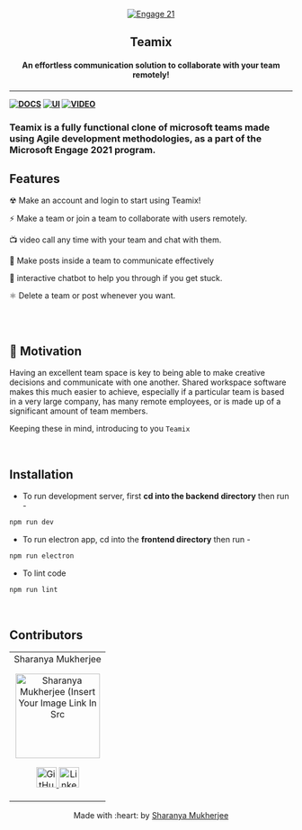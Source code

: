 <p align="center">
<a href="https://microsoft.acehacker.com/engage2021/">
	<img src="https://github.com/sharanya02/engage21/blob/main/media/miceng.png?raw=true" alt="Engage 21"/>
</a>
	<h2 align="center"> Teamix </h2>
	<h4 align="center"> An effortless communication solution to collaborate with your team remotely!<h4>
	
</p>

---

[![DOCS](https://img.shields.io/badge/Documentation-see%20docs-green?style=flat-square&logo=appveyor)](https://drive.google.com/file/d/1zZuZ7ZeKq34Mdsybi2KviExV_L_76CtE/view?usp=sharing) 
  [![UI ](https://img.shields.io/badge/User%20Interface-Link%20to%20UI-orange?style=flat-square&logo=appveyor)](https://www.figma.com/file/3SkFMId0IXsJMobMnReSO4/Engage?node-id=0%3A1)
[![VIDEO ](https://img.shields.io/badge/Video-Link%20to%20Video-blue?style=flat-square&logo=appveyor)](https://drive.google.com/file/d/1RyYq6SSZkVtjWR0m3NgGykxNThPl4TbK/view?usp=sharing)

### Teamix is a fully functional clone of microsoft teams made using Agile development methodologies, as a part of the Microsoft Engage 2021 program.
## Features
	
☢ Make an account and login to start using Teamix!

⚡ Make a team or join a team to collaborate with users remotely.
	
📺 video call any time with your team and chat with them.

🌿 Make posts inside a team to communicate effectively

🧬 interactive chatbot to help you through if you get stuck.

⚛ Delete a team or post whenever you want.

<br> </br>
## 🌻 Motivation

Having an excellent team space is key to being able to make creative decisions and communicate with one another. Shared workspace software makes this much easier to achieve, especially if a particular team is based in a very large company, has many remote employees, or is made up of a significant amount of team members.

Keeping these in mind, introducing to you `Teamix`


<br/>

## Installation
- To run development server, first **cd into the backend directory** then run -
```bash
npm run dev
```
- To run electron app, cd into the **frontend directory** then run -
```bash
npm run electron
```
- To lint code
```bash
npm run lint
```
<br/>


## Contributors

<table>
	<tr align="center">
		<td>
		Sharanya Mukherjee
		<p align="center">
			<img src = "https://avatars.githubusercontent.com/u/59661067?s=400&u=380275c84d3c07dce16d669b01755d7f020d133a&v=4" width="150" height="150" alt="Sharanya Mukherjee (Insert Your Image Link In Src">
		</p>
			<p align="center">
				<a href = "https://github.com/sharanya02">
					<img src = "http://www.iconninja.com/files/241/825/211/round-collaboration-social-github-code-circle-network-icon.svg" width="36" height = "36" alt="GitHub"/>
				</a>
				<a href = "https://www.linkedin.com/in/sharanya02/">
					<img src = "http://www.iconninja.com/files/863/607/751/network-linkedin-social-connection-circular-circle-media-icon.svg" width="36" height="36" alt="LinkedIn"/>
				</a>
			</p>
		</td>
	</tr>
</table>

<p align="center">
	Made with :heart: by <a href="https://github.com/sharanya02">Sharanya Mukherjee</a>
</p>
